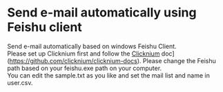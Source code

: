 # Send e-mail automatically using Feishu client
Send e-mail automatically based on windows Feishu Client.   
Please set up Clicknium first and follow the [Clicknium](https://github.com/clicknium/clicknium-docs) doc](https://github.com/clicknium/clicknium-docs). 
Please change the Feishu path based on your feishu.exe path on your computer.   
You can edit the sample.txt as you like and set the mail list and name in user.csv. 


